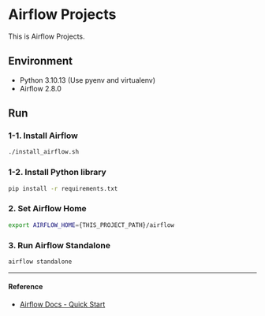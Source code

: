 # Airflow Projects
This is Airflow Projects.

## Environment
- Python 3.10.13 (Use pyenv and virtualenv)
- Airflow 2.8.0

## Run

### 1-1. Install Airflow
```bash
./install_airflow.sh
```

### 1-2. Install Python library
```bash
pip install -r requirements.txt
```

### 2. Set Airflow Home
```bash
export AIRFLOW_HOME={THIS_PROJECT_PATH}/airflow
```

### 3. Run Airflow Standalone
```bash
airflow standalone
```

<hr>

#### Reference
- [Airflow Docs - Quick Start](https://airflow.apache.org/docs/apache-airflow/stable/start.html)
